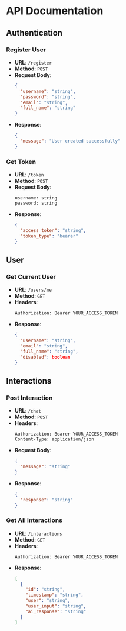 # API Documentation

## Authentication

### Register User
- **URL**: `/register`
- **Method**: `POST`
- **Request Body**:
  ```json
  {
    "username": "string",
    "password": "string",
    "email": "string",
    "full_name": "string"
  }
  ```
- **Response**:
  ```json
  {
    "message": "User created successfully"
  }
  ```

### Get Token
- **URL**: `/token`
- **Method**: `POST`
- **Request Body**:
  ```x-www-form-urlencoded
  username: string
  password: string
  ```
- **Response**:
  ```json
  {
    "access_token": "string",
    "token_type": "bearer"
  }
  ```

## User

### Get Current User
- **URL**: `/users/me`
- **Method**: `GET`
- **Headers**: 
  ```http
  Authorization: Bearer YOUR_ACCESS_TOKEN
  ```
- **Response**:
  ```json
  {
    "username": "string",
    "email": "string",
    "full_name": "string",
    "disabled": boolean
  }
  ```

## Interactions

### Post Interaction
- **URL**: `/chat`
- **Method**: `POST`
- **Headers**: 
  ```http
  Authorization: Bearer YOUR_ACCESS_TOKEN
  Content-Type: application/json
  ```
- **Request Body**:
  ```json
  {
    "message": "string"
  }
  ```
- **Response**:
  ```json
  {
    "response": "string"
  }
  ```

### Get All Interactions
- **URL**: `/interactions`
- **Method**: `GET`
- **Headers**: 
  ```http
  Authorization: Bearer YOUR_ACCESS_TOKEN
  ```
- **Response**:
  ```json
  [
    {
      "id": "string",
      "timestamp": "string",
      "user": "string",
      "user_input": "string",
      "ai_response": "string"
    }
  ]
  ```
